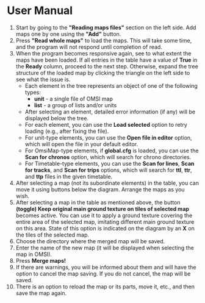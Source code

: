 # User Manual

1. Start by going to the **"Reading maps files"** section on the left side. Add maps one by one using the **"Add"** button.
2. Press **"Read whole maps"** to load the maps. This will take some time, and the program will not respond until completion of read.
3. When the program becomes responsive again, see to what extent the maps have been loaded. If all entries in the table have a value of **True** in the **Ready** column, proceed to the next step.
Otherwise, expand the tree structure of the loaded map by clicking the triangle on the left side to see what the issue is.
   - Each element in the tree represents an object of one of the following types:
     - **unit** - a single file of OMSI map
     - **list** - a group of lists and/or units
   - After selecting an element, detailed error information (if any) will be displayed below the tree.
   - For each element, you can use the **Load selected** option to retry loading (e.g., after fixing the file).
   - For unit-type elements, you can use the **Open file in editor** option, which will open the file in your default editor.
   - For OmsiMap-type elements, if **global.cfg** is loaded, you can use the **Scan for chronos** option, which will search for chrono directories.
   - For Timetable-type elements, you can use the **Scan for lines**, **Scan for tracks**, and **Scan for trips** options, which will search for **ttl**, **ttr**, and **ttp** files in the given timetable.
4. After selecting a map (not its subordinate elements) in the table, you can move it using buttons below the diagram. Arrange the maps as you wish.
5. After selecting a map in the table as mentioned above, the button **(toggle) Keep original main ground texture on tiles of selected map** becomes active. You can use it to apply a ground texture covering the entire area of the selected map, imitating different main ground texture on this area. State of this option is indicated on the diagram by an **X** on the tiles of the selected map.
6. Choose the directory where the merged map will be saved.
7. Enter the name of the new map (it will be displayed when selecting the map in OMSI).
8. Press **Merge maps!**
9. If there are warnings, you will be informed about them and will have the option to cancel the map saving. If you do not cancel, the map will be saved.
10. There is an option to reload the map or its parts, move it, etc., and then save the map again.
